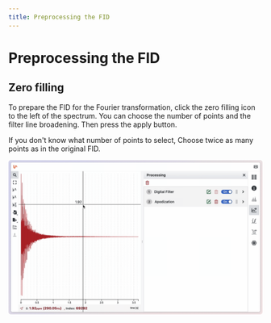 ```yaml
---
title: Preprocessing the FID
---
```


# Preprocessing the FID

## Zero filling

To prepare the FID for the Fourier transformation, click the zero filling icon to the left of the spectrum. You can choose the number of points and the filter line broadening. Then press the apply button.

If you don't know what number of points to select, Choose twice as many points as in the original FID.

![](./zero_filling.gif)


